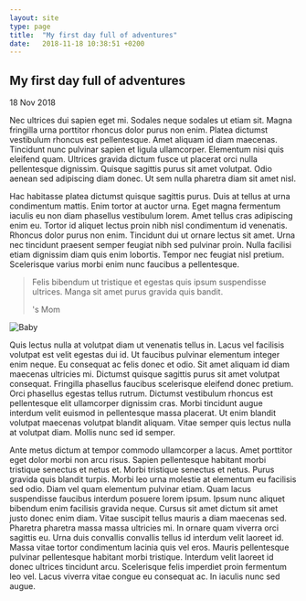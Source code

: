 ```yaml
---
layout: site
type: page
title:  "My first day full of adventures"
date:   2018-11-18 10:38:51 +0200
---
```

<section>
<div class="post-title">
<h2>My first day full of adventures</h2>
<p class="date">18 Nov 2018</p>
</div>
<p class="summery">
Nec ultrices dui sapien eget mi. Sodales neque sodales ut etiam sit. Magna fringilla urna porttitor rhoncus dolor purus non enim. Platea dictumst vestibulum rhoncus est pellentesque. Amet aliquam id diam maecenas. Tincidunt nunc pulvinar sapien et ligula ullamcorper. Elementum nisi quis eleifend quam. Ultrices gravida dictum fusce ut placerat orci nulla pellentesque dignissim. Quisque sagittis purus sit amet volutpat. Odio aenean sed adipiscing diam donec. Ut sem nulla pharetra diam sit amet nisl.
</p>
</section>

<section class="text-conteiner">

<p>Hac habitasse platea dictumst quisque sagittis purus. Duis at tellus at urna condimentum mattis. Enim tortor at auctor urna. Eget magna fermentum iaculis eu non diam phasellus vestibulum lorem. Amet tellus cras adipiscing enim eu. Tortor id aliquet lectus proin nibh nisl condimentum id venenatis. Rhoncus dolor purus non enim. Tincidunt dui ut ornare lectus sit amet. Urna nec tincidunt praesent semper feugiat nibh sed pulvinar proin. Nulla facilisi etiam dignissim diam quis enim lobortis. Tempor nec feugiat nisl pretium. Scelerisque varius morbi enim nunc faucibus a pellentesque.</p>

<blockquote>
Felis bibendum ut tristique et egestas quis ipsum suspendisse ultrices. Manga sit amet purus gravida quis bandit.
<p class="author"><span id="baby-name"></span>'s Mom</p>
</blockquote>

<div class="media">
    <img src="{{ site.baseurl }}/images/image08.jpg" alt="Baby">
</div>

<p>Quis lectus nulla at volutpat diam ut venenatis tellus in. Lacus vel facilisis volutpat est velit egestas dui id. Ut faucibus pulvinar elementum integer enim neque. Eu consequat ac felis donec et odio. Sit amet aliquam id diam maecenas ultricies mi. Dictumst quisque sagittis purus sit amet volutpat consequat. Fringilla phasellus faucibus scelerisque eleifend donec pretium. Orci phasellus egestas tellus rutrum. Dictumst vestibulum rhoncus est pellentesque elit ullamcorper dignissim cras. Morbi tincidunt augue interdum velit euismod in pellentesque massa placerat. Ut enim blandit volutpat maecenas volutpat blandit aliquam. Vitae semper quis lectus nulla at volutpat diam. Mollis nunc sed id semper.</p>

<p>Ante metus dictum at tempor commodo ullamcorper a lacus. Amet porttitor eget dolor morbi non arcu risus. Sapien pellentesque habitant morbi tristique senectus et netus et. Morbi tristique senectus et netus. Purus gravida quis blandit turpis. Morbi leo urna molestie at elementum eu facilisis sed odio. Diam vel quam elementum pulvinar etiam. Quam lacus suspendisse faucibus interdum posuere lorem ipsum. Ipsum nunc aliquet bibendum enim facilisis gravida neque. Cursus sit amet dictum sit amet justo donec enim diam. Vitae suscipit tellus mauris a diam maecenas sed. Pharetra pharetra massa massa ultricies mi. In ornare quam viverra orci sagittis eu. Urna duis convallis convallis tellus id interdum velit laoreet id. Massa vitae tortor condimentum lacinia quis vel eros. Mauris pellentesque pulvinar pellentesque habitant morbi tristique. Interdum velit laoreet id donec ultrices tincidunt arcu. Scelerisque felis imperdiet proin fermentum leo vel. Lacus viverra vitae congue eu consequat ac. In iaculis nunc sed augue.</p>
</section>